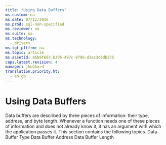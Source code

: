 ```yaml
---
title: "Using Data Buffers"
ms.custom: na
ms.date: 07/12/2016
ms.prod: sql-non-specified
ms.reviewer: na
ms.suite: na
ms.technology: 
  - drivers
ms.tgt_pltfrm: na
ms.topic: article
ms.assetid: 06b9f603-b395-497c-979b-d3ec3d6db375
caps.latest.revision: 4
manager: jhubbard
translation.priority.ht: 
  - en-gb
---
```

# Using Data Buffers
<?xml version="1.0" encoding="utf-8"?>
<developerConceptualDocument xmlns="http://ddue.schemas.microsoft.com/authoring/2003/5" xmlns:xlink="http://www.w3.org/1999/xlink" xmlns:xsi="http://www.w3.org/2001/XMLSchema-instance" xsi:schemaLocation="http://ddue.schemas.microsoft.com/authoring/2003/5 http://dduestorage.blob.core.windows.net/ddueschema/developer.xsd">
  <introduction>
    <para>Data buffers are described by three pieces of information: their type, address, and byte length. Whenever a function needs one of these pieces of information and does not already know it, it has an argument with which the application passes it.</para>
    <para>This section contains the following topics.  </para>
    <list class="bullet">
      <listItem>
        <para>             <legacyLink xlink:href="58bea3e9-d552-447f-b3ad-ce1dab213b72">Data Buffer Type</legacyLink>           </para>
      </listItem>
      <listItem>
        <para>             <legacyLink xlink:href="f2426d68-71bc-4ef7-a5cb-ee9d6c1c9671">Data Buffer Address</legacyLink>           </para>
      </listItem>
      <listItem>
        <para>             <legacyLink xlink:href="7288d143-f9e5-4f90-9b31-2549df79c109">Data Buffer Length</legacyLink>           </para>
      </listItem>
    </list>
  </introduction>
  <relatedTopics />
</developerConceptualDocument>